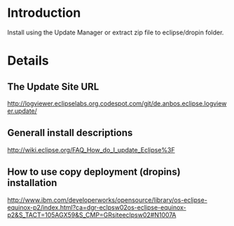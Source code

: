 # Introduction #

Install using the Update Manager or extract zip file to eclipse/dropin folder.

# Details #

## The Update Site URL ##
http://logviewer.eclipselabs.org.codespot.com/git/de.anbos.eclipse.logviewer.update/

## Generall install descriptions ##
http://wiki.eclipse.org/FAQ_How_do_I_update_Eclipse%3F

## How to use copy deployment (dropins) installation ##
http://www.ibm.com/developerworks/opensource/library/os-eclipse-equinox-p2/index.html?ca=dgr-eclpsw02os-eclipse-equinox-p2&S_TACT=105AGX59&S_CMP=GRsiteeclpsw02#N1007A